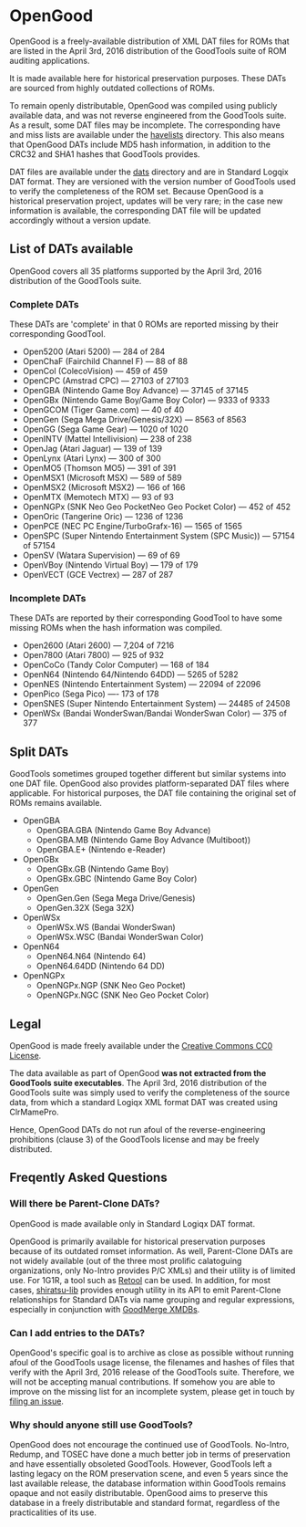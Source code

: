 # OpenGood

OpenGood is a freely-available distribution of XML DAT files for ROMs that are listed in the April 3rd, 2016 distribution of the GoodTools suite of ROM auditing applications.

It is made available here for historical preservation purposes. These DATs are sourced from highly outdated collections of ROMs.

To remain openly distributable, OpenGood was compiled using publicly available data, and was not reverse engineered from the GoodTools suite. As a result, some DAT files may be incomplete. The corresponding have and miss lists are available under the [havelists](/havelists) directory. This also means that OpenGood DATs include MD5 hash information, in addition to the CRC32 and SHA1 hashes that GoodTools provides.

DAT files are available under the [dats](/dats) directory and are in Standard Logqix DAT format. They are versioned with the version number of GoodTools used to verify the completeness of the ROM set. Because OpenGood is a historical preservation project, updates will be very rare; in the case new information is available, the corresponding DAT file will be updated accordingly without a version update.


## List of DATs available

OpenGood covers all 35 platforms supported by the April 3rd, 2016 distribution of the GoodTools suite.

### Complete DATs

These DATs are 'complete' in that 0 ROMs are reported missing by their corresponding GoodTool. 

* Open5200 (Atari 5200) &mdash; 284 of 284
* OpenChaF (Fairchild Channel F) &mdash; 88 of 88
* OpenCol (ColecoVision) &mdash; 459 of 459
* OpenCPC (Amstrad CPC) &mdash; 27103 of 27103
* OpenGBA (Nintendo Game Boy Advance) &mdash; 37145 of 37145
* OpenGBx (Nintendo Game Boy/Game Boy Color) &mdash; 9333 of 9333
* OpenGCOM (Tiger Game.com) &mdash; 40 of 40
* OpenGen (Sega Mega Drive/Genesis/32X) &mdash; 8563 of 8563
* OpenGG (Sega Game Gear) &mdash; 1020 of 1020
* OpenINTV (Mattel Intellivision) &mdash; 238 of 238
* OpenJag (Atari Jaguar) &mdash; 139 of 139
* OpenLynx (Atari Lynx) &mdash; 300 of 300
* OpenMO5 (Thomson MO5) &mdash; 391 of 391
* OpenMSX1 (Microsoft MSX) &mdash; 589 of 589
* OpenMSX2 (Microsoft MSX2) &mdash; 166 of 166
* OpenMTX (Memotech MTX) &mdash; 93 of 93
* OpenNGPx (SNK Neo Geo PocketNeo Geo Pocket Color) &mdash; 452 of 452
* OpenOric (Tangerine Oric) &mdash; 1236 of 1236
* OpenPCE (NEC PC Engine/TurboGrafx-16) &mdash; 1565 of 1565
* OpenSPC (Super Nintendo Entertainment System (SPC Music)) &mdash; 57154 of 57154
* OpenSV (Watara Supervision) &mdash; 69 of 69
* OpenVBoy (Nintendo Virtual Boy) &mdash; 179 of 179
* OpenVECT (GCE Vectrex) &mdash; 287 of 287

### Incomplete DATs

These DATs are reported by their corresponding GoodTool to have some missing ROMs when the hash information was compiled.

* Open2600 (Atari 2600) &mdash; 7,204 of 7216
* Open7800 (Atari 7800) &mdash; 925 of 932
* OpenCoCo (Tandy Color Computer) &mdash; 168 of 184
* OpenN64 (Nintendo 64/Nintendo 64DD) &mdash; 5265 of 5282
* OpenNES (Nintendo Entertainment System) &mdash; 22094 of 22096
* OpenPico (Sega Pico) &mdash;- 173 of 178
* OpenSNES (Super Nintendo Entertainment System) &mdash; 24485 of 24508
* OpenWSx (Bandai WonderSwan/Bandai WonderSwan Color) &mdash; 375 of 377

## Split DATs

GoodTools sometimes grouped together different but similar systems into one DAT file. OpenGood also provides platform-separated DAT files where applicable. For historical purposes, the DAT file containing the original set of ROMs remains available.

* OpenGBA
  * OpenGBA.GBA (Nintendo Game Boy Advance)
  * OpenGBA.MB (Nintendo Game Boy Advance (Multiboot))
  * OpenGBA.E+ (Nintendo e-Reader)
* OpenGBx
  * OpenGBx.GB (Nintendo Game Boy)
  * OpenGBx.GBC (Nintendo Game Boy Color)
* OpenGen
  * OpenGen.Gen (Sega Mega Drive/Genesis)
  * OpenGen.32X (Sega 32X)
* OpenWSx
  * OpenWSx.WS (Bandai WonderSwan)
  * OpenWSx.WSC (Bandai WonderSwan Color)
* OpenN64
  * OpenN64.N64 (Nintendo 64)
  * OpenN64.64DD (Nintendo 64 DD)
* OpenNGPx
  * OpenNGPx.NGP (SNK Neo Geo Pocket)
  * OpenNGPx.NGC (SNK Neo Geo Pocket Color)

## Legal

OpenGood is made freely available under the [Creative Commons CC0 License](LICENSE.md). 

The data available as part of OpenGood **was not extracted from the GoodTools suite executables**. The April 3rd, 2016 distribution of the GoodTools suite was simply used to verify the completeness of the source data, from which a standard Logiqx XML format DAT was created using ClrMamePro.

Hence, OpenGood DATs do not run afoul of the reverse-engineering prohibitions (clause 3) of the GoodTools license and may be freely distributed.

## Freqently Asked Questions

### Will there be Parent-Clone DATs?

OpenGood is made available only in Standard Logiqx DAT format. 

OpenGood is primarily available for historical preservation purposes because of its outdated romset information. As well, Parent-Clone DATs are not widely available (out of the three most prolific calatoguing organizations, only No-Intro provides P/C XMLs) and their utility is of limited use. For 1G1R, a tool such as [Retool](https://github.com/unexpectedpanda/retool) can be used. In addition, for most cases, [shiratsu-lib](https://github.com/SnowflakePowered/shiratsu/tree/master/src/shiratsu-lib) provides enough utility in its API to emit Parent-Clone relationships for Standard DATs via name grouping and regular expressions, especially in conjunction with [GoodMerge XMDBs](https://sourceforge.net/projects/goodmerge/files/GoodMerge%20XMDBs/).

### Can I add entries to the DATs?

OpenGood's specific goal is to archive as close as possible without running afoul of the GoodTools usage license, the filenames and hashes of files that verify with the April 3rd, 2016 release of the GoodTools suite. Therefore, we will not be accepting manual contributions. If somehow you are able to improve on the missing list for an incomplete system, please get in touch by [filing an issue](https://github.com/SnowflakePowered/opengood/issues).


### Why should anyone still use GoodTools?

OpenGood does not encourage the continued use of GoodTools. No-Intro, Redump, and TOSEC have done a much better job in terms of preservation and have essentially obsoleted GoodTools. However, GoodTools left a lasting legacy on the ROM preservation scene, and even 5 years since the last available release, the database information within GoodTools remains opaque and not easily distributable. OpenGood aims to preserve this database in a freely distributable and standard format, regardless of the practicalities of its use.